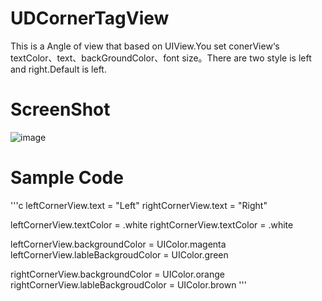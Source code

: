 # UDCornerTagView
This is a Angle of view that based on UIView.You set conerView‘s textColor、text、backGroundColor、font size。There are two style is left and right.Default is left.

# ScreenShot
 ![image](https://github.com/UnivexDont/UDCornerTagView/blob/master/Simulator%20Screen%20Shot%201%20Aug%202017%2C%2010.00.47%20AM.png)

# Sample Code
'''c
leftCornerView.text = "Left"
 rightCornerView.text = "Right"
        
 leftCornerView.textColor = .white
 rightCornerView.textColor = .white
        
 leftCornerView.backgroundColor = UIColor.magenta
 leftCornerView.lableBackgroudColor = UIColor.green
        
  rightCornerView.backgroundColor = UIColor.orange
  rightCornerView.lableBackgroudColor = UIColor.brown
'''
 
